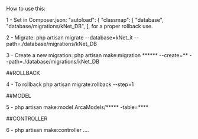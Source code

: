 How to use this:

1 - Set in Composer.json: "autoload": { "classmap": [ "database", "database/migrations/kNet_DB", ], for a proper rollback use.

2 - Migrate: php artisan migrate --database=kNet_it --path=./database/migrations/kNet_DB

3 - Create a new migration: php artisan make:migration ****** --create=** --path=./database/migrations/kNet_DB

##ROLLBACK

4 - To rollback php artisan migrate:rollback --step=1

##MODEL

5 - php artisan make:model ArcaModels/***** -table=****

##CONTROLLER

6 - php artisan make:controller ....
